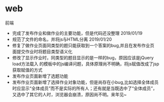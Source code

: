 # web
前端
- 完成了发布作业和做作业的主要功能，但是代码还没整理 2019/01/19
- 规范了文件的命名，并将js与HTML分离 2019/01/20
- 修复了做作业页面同类型的题只能获取到一个答案的bug,并且在发布作业页 面提交作业时将题目类型语义化
- 修改了显示作业时，同类型的题目显示的是一样的bug，原因应该是jQuery load方法载入 的模板中的js编译问题，具体原理尚不明确，将js赋值改成了jsp获取赋值的方式
- 发布作业页面新增了选题功能
- 发布作业页面新增了选择作业对象功能，但是尚存在小bug,比如选择全体成员时应显示“全体成员”而不是实际的所有人；还有就是当既选中了“全体成员”，又选中了其它的人时，浏览器会崩溃，原因尚不明。来年见~
